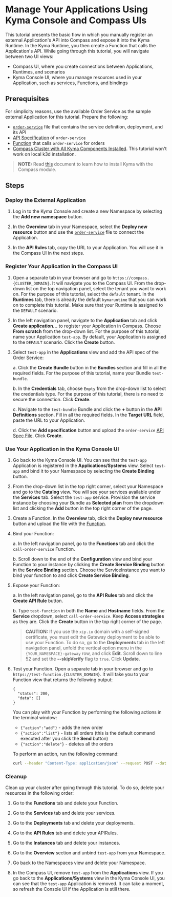 # Manage Your Applications Using Kyma Console and Compass UIs

This tutorial presents the basic flow in which you manually register an external Application's API into Compass and expose it into the Kyma Runtime. In the Kyma Runtime, you then create a Function that calls the Application's API. While going through this tutorial, you will navigate between two UI views:

- Compass UI, where you create connections between Applications, Runtimes, and scenarios
- Kyma Console UI, where you manage resources used in your Application, such as services, Functions, and bindings

## Prerequisites

For simplicity reasons, use the available Order Service as the sample external Application for this tutorial. Prepare the following:

- [`order-service`](./assets/order-service.yaml) file that contains the service definition, deployment, and its API
- [API Specification](./assets/order-service-api-spec.yaml) of `order-service`
- [Function](./assets/function.yaml) that calls `order-service` for orders
- [Compass Cluster with All Kyma Components Installed](./04-01-installation.md#single-cluster-with-compass-and-runtime-agent). This tutorial won't work on local k3d installation.

>**NOTE:** Read [this](./04-01-installation.md) document to learn how to install Kyma with the Compass module.

## Steps

### Deploy the External Application

1. Log in to the Kyma Console and create a new Namespace by selecting the **Add new namespace** button.

2. In the **Overview** tab in your Namespace, select the **Deploy new resource** button and use the [`order-service`](./assets/order-service.yaml) file to connect the Application.

3. In the **API Rules** tab, copy the URL to your Application. You will use it in the Compass UI in the next steps.

### Register Your Application in the Compass UI

1. Open a separate tab in your browser and go to `https://compass.{CLUSTER_DOMAIN}`. It will navigate you to the Compass UI. From the drop-down list on the top navigation panel, select the tenant you want to work on. For the purpose of this tutorial, select the `default` tenant. In the **Runtimes** tab, there is already the default `kymaruntime` that you can work on to complete this tutorial. Make sure that your Runtime is assigned to the `DEFAULT` scenario.

2. In the left navigation panel, navigate to the **Application** tab and click **Create application...** to register your Application in Compass. Choose **From scratch** from the drop-down list. For the purpose of this tutorial, name your Application `test-app`. By default, your Application is assigned to the `DEFAULT` scenario. Click the **Create** button.

3. Select `test-app` in the **Applications** view and add the API spec of the Order Service:

    a. Click the **Create Bundle** button in the **Bundles** section and fill in all the required fields. For the purpose of this tutorial, name your Bundle `test-bundle`.

    b. In the **Credentials** tab, choose `Empty` from the drop-down list to select the credentials type. For the purpose of this tutorial, there is no need to secure the connection. Click **Create**.

    c. Navigate to the `test-bundle` Bundle and click the **+** button in the **API Definitions** section. Fill in all the required fields. In the **Target URL** field, paste the URL to your Application.

    d. Click the **Add specification** button and upload the `order-service` [API Spec File](./assets/order-service-api-spec.yaml). Click **Create**.


### Use Your Application in the Kyma Console UI

1. Go back to the Kyma Console UI. You can see that the `test-app` Application is registered in the **Applications/Systems** view. Select `test-app` and bind it to your Namespace by selecting the **Create Binding** button.

2. From the drop-down list in the top right corner, select your Namespace and go to the **Catalog** view. You will see your services available under the **Services** tab. Select the `test-app` service. Provision the service instance by choosing your Bundle as **Selected plan** from the dropdown list and clicking the **Add** button in the top right corner of the page.

3. Create a Function. In the **Overview** tab, click the **Deploy new resource** button and upload the file with the [Function](./assets/function.yaml).

4. Bind your Function:

    a. In the left navigation panel, go to the **Functions** tab and click the `call-order-service` Function.

    b. Scroll down to the end of the **Configuration** view and bind your Function to your instance by clicking the **Create Service Binding** button in the **Service Binding** section. Choose the ServiceInstance you want to bind your function to and click **Create Service Binding**.

5. Expose your Function:

    a. In the left navigation panel, go to the **API Rules** tab and click the **Create API Rule** button.

    b. Type `test-function` in both the **Name** and **Hostname** fields. From the **Service** dropdown, select `call-order-service`. Keep **Access strategies** as they are. Click the **Create** button in the top right corner of the page.

    >**CAUTION:** If you use the `xip.io` domain with a self-signed certificate, you must edit the Gateway deployment to be able to use your Function. To do so, go to the **Deployments** tab in the left navigation panel, unfold the vertical option menu in the `{YOUR_NAMESPACE}-gateway` row, and click **Edit**. Scroll down to line 52 and set the **--skipVerify** flag to `true`. Click **Update**.

6. Test your Function. Open a separate tab in your browser and go to `https://test-function.{CLUSTER_DOMAIN}`. It will take you to your Function view that returns the following output:

    ```
    {
      "status": 200,
      "data": []
    }
    ```

    You can play with your Function by performing the following actions in the terminal window:

    - `{"action":"add"}` - adds the new order
    - `{"action":"list"}` - lists all orders (this is the default command executed after you click the **Send** button)
    - `{"action":"delete"}` - deletes all the orders

    To perform an action, run the following command:

    ```bash
    curl --header "Content-Type: application/json" --request POST --data '{SELECTED_ACTION}' https://test-function.{CLUSTER_DOMAIN}
    ```

### Cleanup

Clean up your cluster after going through this tutorial. To do so, delete your resources in the following order:

1. Go to the **Functions** tab and delete your Function.

2. Go to the **Services** tab and delete your services.

3. Go to the **Deployments** tab and delete your deployments.

4. Go to the **API Rules** tab and delete your APIRules.

5. Go to the **Instances** tab and delete your instances.

6. Go to the **Overview** section and unbind `test-app` from your Namespace.

7. Go back to the Namespaces view and delete your Namespace.

8. In the Compass UI, remove `test-app` from the **Applications** view. If you go back to the **Applications/Systems** view in the Kyma Console UI, you can see that the `test-app` Application is removed. It can take a moment, so refresh the Console UI if the Application is still there.
